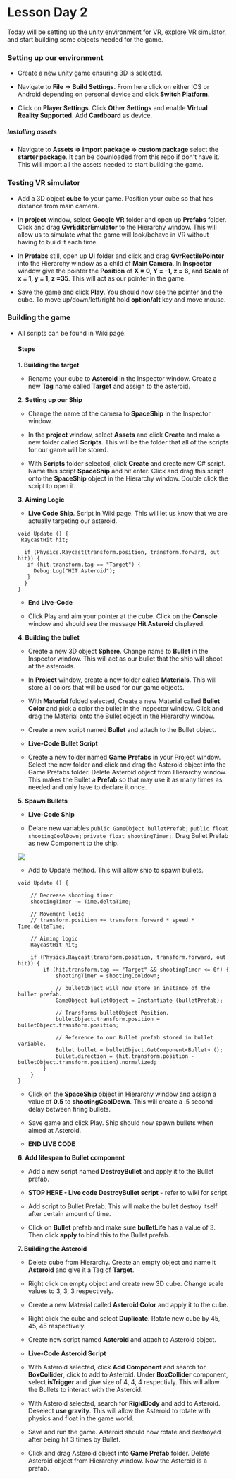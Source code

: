 # Lesson Day 2

Today will be setting up the unity environment for VR, explore VR simulator, and start building some objects needed for the game.

### Setting up our environment

- Create a new unity game ensuring 3D is selected.

- Navigate to **File => Build Settings**. From here click on either IOS or Android depending on personal device and click **Switch Platform**.

- Click on **Player Settings**. Click **Other Settings** and enable **Virtual Reality Supported**. Add **Cardboard** as device. 

##### Installing assets

 - Navigate to **Assets => import package => custom package** select the **starter package**. It can be downloaded from this repo if don't have it. This will import all the assets needed to start building the game.
 
### Testing VR simulator

 - Add a 3D object **cube** to your game. Position your cube so that has distance from main camera.
 
 - In **project** window, select **Google VR** folder and open up **Prefabs** folder. Click and drag **GvrEditorEmulator** to the Hierarchy window. This will allow us to simulate what the game will look/behave in VR without having to build it each time.
 
 - In **Prefabs** still, open up **UI** folder and click and drag **GvrRectilePointer** into the Hierarchy window as a child of **Main Camera**. In **Inspector** window give the pointer the **Position** of **X = 0, Y = -1, z = 6**, and **Scale** of **x = 1, y = 1, z =35**. This will act as our pointer in the game.
 
 - Save the game and click **Play**. You should now see the pointer and the cube. To move up/down/left/right hold **option/alt** key and move mouse. 
 
### Building the game

- All scripts can be found in Wiki page.

  #### Steps 
  
  **1. Building the target**
  
   - Rename your cube to **Asteroid** in the Inspector window. Create a new **Tag** name called **Target** and assign to the asteroid.
   
  **2. Setting up our Ship**
  
  - Change the name of the camera to **SpaceShip** in the Inspector window.
  
  - In the **project** window, select **Assets** and click **Create** and make a new folder called **Scripts**. This will be the folder that all of the scripts for our game will be stored. 
  
  - With **Scripts** folder selected, click **Create** and create new C# script. Name this script **SpaceShip** and hit enter. Click and drag this script onto the **SpaceShip** object in the Hierarchy window. Double click the script to open it.
  
  **3. Aiming Logic** 
  
  - **Live Code Ship**. Script in Wiki page. This will let us know that we are actually targeting our asteroid.
  ```
  void Update () {
   RaycastHit hit;
   
    if (Physics.Raycast(transform.position, transform.forward, out hit)) {
     if (hit.transform.tag == "Target") {
       Debug.Log("HIT Asteroid");
     }
    }  
  }
  ```
  - **End Live-Code**
  
  - Click Play and aim your pointer at the cube. Click on the **Console** window and should see the message **Hit Asteroid** displayed.

  **4. Building the bullet**
  
   - Create a new 3D object **Sphere**. Change name to **Bullet** in the Inspector window. This will act as our bullet that the ship will shoot at the asteroids.
   
   - In **Project** window, create a new folder called **Materials**. This will store all colors that will be used for our game objects.
   
   - With **Material** folded selected, Create a new Material called **Bullet Color** and pick a color the bullet in the Inspector window.
   Click and drag the Material onto the Bullet object in the Hierarchy window.
   
   - Create a new script named **Bullet** and attach to the Bullet object.
   
   - **Live-Code Bullet Script**
   
   - Create a new folder named **Game Prefabs** in your Project window. Select the new folder and click and drag the Asteroid object into the Game Prefabs folder. Delete Asteroid object from Hierarchy window. This makes the Bullet a **Prefab** so that may use it as many times as needed and only have to declare it once.
   
   **5. Spawn Bullets**
   
    - **Live-Code Ship** 
    
    - Delare new variables ```public GameObject bulletPrefab;``` ```public float shootingCoolDown;``` ```private float shootingTimer;```. Drag Bullet Prefab as new Component to the ship.
    
    ![](http://i.imgur.com/lukK97V.png)
    
    - Add to Update method. This will allow ship to spawn bullets.
    ```
  void Update () {

		// Decrease shooting timer
		shootingTimer -= Time.deltaTime;

		// Movement logic
		// transform.position += transform.forward * speed * Time.deltaTime;

		// Aiming logic
		RaycastHit hit;

		if (Physics.Raycast(transform.position, transform.forward, out hit)) {
			if (hit.transform.tag == "Target" && shootingTimer <= 0f) {
				shootingTimer = shootingCooldown;

    			// bulletObject will now store an instance of the bullet prefab.
				GameObject bulletObject = Instantiate (bulletPrefab);
                                
    			// Transforms bulletObject Position.
				bulletObject.transform.position = bulletObject.transform.position;

     			// Reference to our Bullet prefab stored in bullet variable.
				Bullet bullet = bulletObject.GetComponent<Bullet> ();
				bullet.direction = (hit.transform.position - bulletObject.transform.position).normalized;
			}
		}
	}
   ```
   - Click on the **SpaceShip** object in Hierarchy window and assign a value of **0.5** to **shootingCoolDown**. This will create a .5 second delay between firing bullets.
   
   - Save game and click Play. Ship should now spawn bullets when aimed at Asteroid.
   
   - **END LIVE CODE**
   
   **6. Add lifespan to Bullet component**
   
    - Add a new script named **DestroyBullet** and apply it to the Bullet prefab.
    
    - **STOP HERE - Live code DestroyBullet script** - refer to wiki for script
    
    - Add script to Bullet Prefab. This will make the bullet destroy itself after certain amount of time. 
    
    - Click on **Bullet** prefab and make sure **bulletLife** has a value of 3. Then click **apply** to bind this to the Bullet prefab.
   
  **7. Building the Asteroid**
  
    - Delete cube from Hierarchy. Create an empty object and name it **Asteroid** and give it a Tag of **Target**.
    
    - Right click on empty object and create new 3D cube. Change scale values to 3, 3, 3 respectively.
    
    - Create a new Material called **Asteroid Color** and apply it to the cube.
    
    - Right click the cube and select **Duplicate**. Rotate new cube by 45, 45, 45 respectively.
    
    - Create new script named **Asteroid** and attach to Asteroid object.
    
    - **Live-Code Asteroid Script**
    
    - With Asteroid selected, click **Add Component** and search for **BoxCollider**, click to add to Asteroid. Under **BoxCollider** component, select **isTrigger** and give size of 4, 4, 4 respectivly. This will allow the Bullets to interact with the Asteroid.
    
    - With Asteroid selected, search for **RigidBody** and add to Asteroid. Deselect **use gravity**. This will allow the Asteroid to rotate with physics and float in the game world.
    
    - Save and run the game. Asteroid should now rotate and destroyed after being hit 3 times by Bullet.
    
    - Click and drag Asteroid object into **Game Prefab** folder. Delete Asteroid object from Hierarchy window. Now the Asteroid is a prefab.
   



